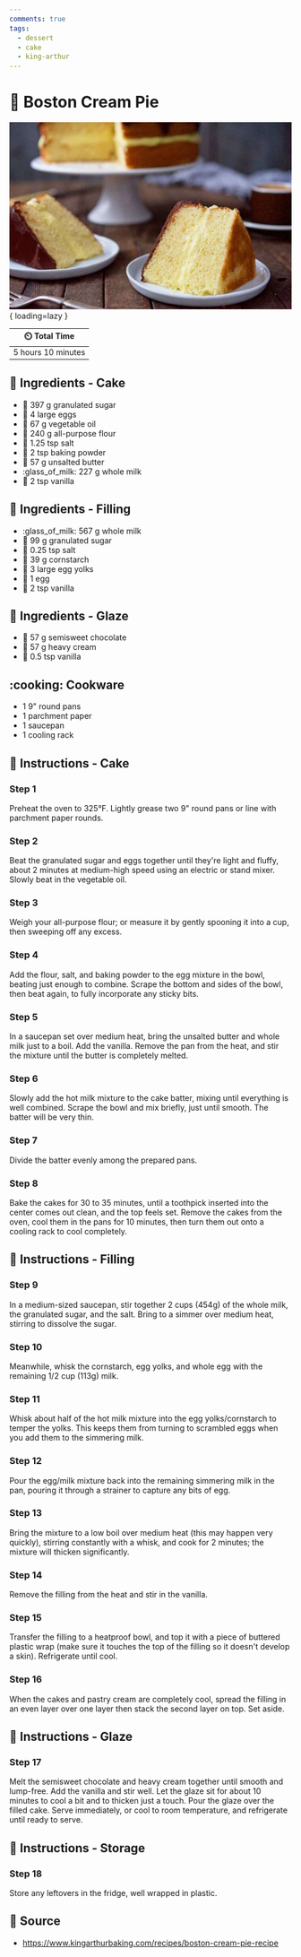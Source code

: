 ```yaml
---
comments: true
tags:
  - dessert
  - cake
  - king-arthur
---
```

# :cake: Boston Cream Pie

![Boston Cream Pie](../../assets/images/boston-cream-pie.jpg){ loading=lazy }

| :timer_clock: Total Time |
|:-----------------------: |
| 5 hours 10 minutes |

## :salt: Ingredients - Cake

- :candy: 397 g granulated sugar
- :egg: 4 large eggs
- :carrot: 67 g vegetable oil
- :ear_of_rice: 240 g all-purpose flour
- :salt: 1.25 tsp salt
- :dash: 2 tsp baking powder
- :butter: 57 g unsalted butter
- :glass_of_milk: 227 g whole milk
- :icecream: 2 tsp vanilla

## :salt: Ingredients - Filling

- :glass_of_milk: 567 g whole milk
- :candy: 99 g granulated sugar
- :salt: 0.25 tsp salt
- :corn: 39 g cornstarch
- :egg: 3 large egg yolks
- :egg: 1 egg
- :icecream: 2 tsp vanilla

## :salt: Ingredients - Glaze

- :chocolate_bar: 57 g semisweet chocolate
- :icecream: 57 g heavy cream
- :icecream: 0.5 tsp vanilla

## :cooking: Cookware

- 1 9" round pans
- 1 parchment paper
- 1 saucepan
- 1 cooling rack

## :pencil: Instructions - Cake

### Step 1

Preheat the oven to 325°F. Lightly grease two 9" round pans or line with parchment paper rounds.

### Step 2

Beat the granulated sugar and eggs together until they're light and fluffy, about 2 minutes at medium-high speed using
an electric or stand mixer. Slowly beat in the vegetable oil.

### Step 3

Weigh your all-purpose flour; or measure it by gently spooning it into a cup, then sweeping off any excess.

### Step 4

Add the flour, salt, and baking powder to the egg mixture in the bowl, beating just enough to combine. Scrape the bottom
and sides of the bowl, then beat again, to fully incorporate any sticky bits.

### Step 5

In a saucepan set over medium heat, bring the unsalted butter and whole milk just to a boil. Add the vanilla. Remove the
pan from the heat, and stir the mixture until the butter is completely melted.

### Step 6

Slowly add the hot milk mixture to the cake batter, mixing until everything is well combined. Scrape the bowl and mix
briefly, just until smooth. The batter will be very thin.

### Step 7

Divide the batter evenly among the prepared pans.

### Step 8

Bake the cakes for 30 to 35 minutes, until a toothpick inserted into the center comes out clean, and the top feels set.
Remove the cakes from the oven, cool them in the pans for 10 minutes, then turn them out onto a cooling rack to cool
completely.

## :pencil: Instructions - Filling

### Step 9

In a medium-sized saucepan, stir together 2 cups (454g) of the whole milk, the granulated sugar, and the salt. Bring to
a simmer over medium heat, stirring to dissolve the sugar.

### Step 10

Meanwhile, whisk the cornstarch, egg yolks, and whole egg with the remaining 1/2 cup (113g) milk.

### Step 11

Whisk about half of the hot milk mixture into the egg yolks/cornstarch to temper the yolks. This keeps them from turning
to scrambled eggs when you add them to the simmering milk.

### Step 12

Pour the egg/milk mixture back into the remaining simmering milk in the pan, pouring it through a strainer to capture
any bits of egg.

### Step 13

Bring the mixture to a low boil over medium heat (this may happen very quickly), stirring constantly with a whisk, and
cook for 2 minutes; the mixture will thicken significantly.

### Step 14

Remove the filling from the heat and stir in the vanilla.

### Step 15

Transfer the filling to a heatproof bowl, and top it with a piece of buttered plastic wrap (make sure it touches the top
of the filling so it doesn't develop a skin). Refrigerate until cool.

### Step 16

When the cakes and pastry cream are completely cool, spread the filling in an even layer over one layer then stack the
second layer on top. Set aside.

## :pencil: Instructions - Glaze

### Step 17

Melt the semisweet chocolate and heavy cream together until smooth and lump-free. Add the vanilla and stir well. Let
the glaze sit for about 10 minutes to cool a bit and to thicken just a touch. Pour the glaze over the filled cake.
Serve immediately, or cool to room temperature, and refrigerate until ready to serve.

## :pencil: Instructions - Storage

### Step 18

Store any leftovers in the fridge, well wrapped in plastic.

## :link: Source

- <https://www.kingarthurbaking.com/recipes/boston-cream-pie-recipe>
